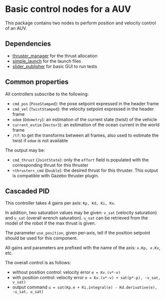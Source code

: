 # Basic control nodes for a AUV

This package contains two nodes to perform position and velocity control of an AUV.

## Dependencies

- [thruster_manager](https://github.com/CentraleNantesROV/thruster_manager) for the thrust allocation
- [simple_launch](https://github.com/oKermorgant/simple_launch) for the launch files
- [slider_publisher](https://github.com/oKermorgant/slider_publisher) for basic GUI to run tests

## Common properties

All controllers subscribe to the following:

- `cmd_pos` (`PoseStamped`): the pose setpoint expressed in the header frame
- `cmd_vel` (`TwistStamped`): the velocity setpoint expressed in the header frame
- `odom` (`Odometry`): an estimation of the current state (twist) of the vehicle
- `current_estim` (`Vector3`): an estimation of the ocean current in the world frame
- `/tf`: to get the transforms between all frames, also used to estimate the twist if `odom` is not available

The output may be:

- `cmd_thrust` (`JointState`): only the `effort` field is populated with the corresponding thrust for this thruster
- `<thruster>_cmd` (`Double`): the desired thrust for this thruster. This output is compatible with Gazebo thruster plugin.

## Cascaded PID

This controller takes 4 gains per axis: `Kp, Kd, Ki, Kv`. 

In addition, two saturation values may be given: `v_sat` (velocity saturation) and `u_sat` (overall wrench saturation). `u_sat` can be retrieved from the model of the robot if the max thrust is given.

The parameter `use_position`, given per-axis, tell if the position setpoint should be used for this component.

All gains and parameters are prefixed with the name of the axis: `x.Kp, x.Kv`, etc.

The overall control is as follows:

- without position control: velocity error `e = Kv.(v*-v)`
- with position control: velocity error `e = Kv.(v*-v) + sat(p*-p), -v_sat, v_sat)`
- output command `u = sat(Kp.e + Ki.integral(e) - Kd.derivative(e), -u_sat, u_sat)`

